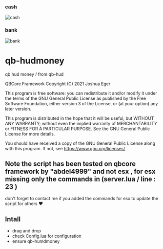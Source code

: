### cash
![cash](https://user-images.githubusercontent.com/91661118/143668667-a8e2e856-94be-45c4-9751-39e71315b303.png)
### bank
![bank](https://user-images.githubusercontent.com/91661118/143668668-fed140e6-9043-4daa-8aba-36feac3f9b78.png)

# qb-hudmoney
qb hud money / from qb-hud 

QBCore Framework
Copyright (C) 2021 Joshua Eger

This program is free software: you can redistribute it and/or modify
it under the terms of the GNU General Public License as published by
the Free Software Foundation, either version 3 of the License, or
(at your option) any later version.

This program is distributed in the hope that it will be useful,
but WITHOUT ANY WARRANTY; without even the implied warranty of
MERCHANTABILITY or FITNESS FOR A PARTICULAR PURPOSE.  See the
GNU General Public License for more details.

You should have received a copy of the GNU General Public License
along with this program.  If not, see <https://www.gnu.org/licenses/>

## Note the script has been tested on qbcore framework by "abdel4999" and not esx , for esx missing only the commands in (server.lua / line : 23 ) 

don't forget to contact me if you added the commands for esx to update the script for others ❤

## Intall 

- drag and drop 
- check Config.lua for configuration
- ensure qb-humdmoney
